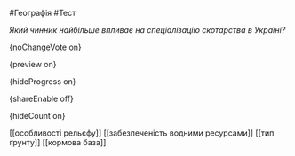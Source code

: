 #Географія #Тест

*Який чинник найбільше впливає на спеціалізацію скотарства в Україні?*

{noChangeVote on}

{preview on}

{hideProgress on}

{shareEnable off}

{hideCount on}

[[особливості рельєфу]]
[[забезпеченість водними ресурсами]]
[[тип ґрунту]]
[[кормова база]]

